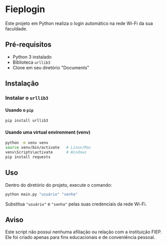 # Fieplogin

Este projeto em Python realiza o login automático na rede Wi-Fi da sua faculdade.

## Pré-requisitos

- Python 3 instalado
- Biblioteca `urllib3`
- Clone em seu diretório "Documents"

## Instalação

### Instalar o `urllib3`

#### Usando o `pip`
```sh
pip install urllib3
```

#### Usando uma virtual environment (venv)
```sh
python -m venv venv
source venv/bin/activate   # Linux/Mac
venv\Scripts\activate      # Windows
pip install requests
```

## Uso 
Dentro do diretório do projeto, execute o comando:
```sh
python main.py "usuário" "senha"
```

Substitua `"usuário"` e `"senha"` pelas suas credenciais da rede Wi-Fi.

## Aviso
Este script não possui nenhuma afiliação ou relação com a instituição FIEP. Ele foi criado apenas para fins educacionais e de conveniência pessoal.
